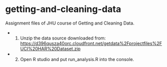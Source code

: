 # getting-and-cleaning-data
Assignment files of JHU course of Getting and Cleaning Data.

* 1. Unzip the data source downloaded from: https://d396qusza40orc.cloudfront.net/getdata%2Fprojectfiles%2FUCI%20HAR%20Dataset.zip
* 2. Open R studio and put run_analysis.R into the console.
